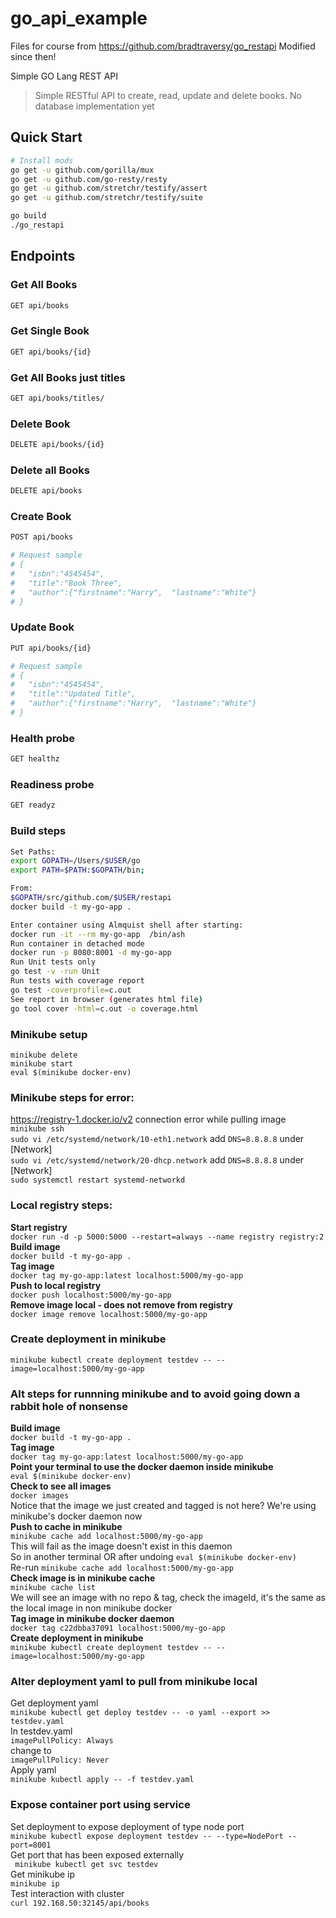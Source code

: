 # go_api_example

Files for course from https://github.com/bradtraversy/go_restapi
Modified since then!

 Simple GO Lang REST API

> Simple RESTful API to create, read, update and delete books. No database implementation yet

## Quick Start


``` bash
# Install mods
go get -u github.com/gorilla/mux
go get -u github.com/go-resty/resty
go get -u github.com/stretchr/testify/assert
go get -u github.com/stretchr/testify/suite
```

``` bash
go build
./go_restapi
```

## Endpoints

### Get All Books
``` bash
GET api/books
```
### Get Single Book
``` bash
GET api/books/{id}
```

### Get All Books just titles    
``` bash 
GET api/books/titles/
```
### Delete Book
``` bash
DELETE api/books/{id}
```

### Delete all Books
``` bash
DELETE api/books
```

### Create Book
``` bash
POST api/books

# Request sample
# {
#   "isbn":"4545454",
#   "title":"Book Three",
#   "author":{"firstname":"Harry",  "lastname":"White"}
# }
```

### Update Book
``` bash
PUT api/books/{id}

# Request sample
# {
#   "isbn":"4545454",
#   "title":"Updated Title",
#   "author":{"firstname":"Harry",  "lastname":"White"}
# }

```
### Health probe
``` bash
GET healthz
```

### Readiness probe
``` bash
GET readyz
```


### Build steps
``` bash
Set Paths:
export GOPATH=/Users/$USER/go
export PATH=$PATH:$GOPATH/bin;

From:
$GOPATH/src/github.com/$USER/restapi
docker build -t my-go-app .

Enter container using Almquist shell after starting:
docker run -it --rm my-go-app  /bin/ash
Run container in detached mode
docker run -p 8080:8001 -d my-go-app
Run Unit tests only
go test -v -run Unit
Run tests with coverage report
go test -coverprofile=c.out
See report in browser (generates html file)
go tool cover -html=c.out -o coverage.html

```
### Minikube setup
```
minikube delete
minikube start
eval $(minikube docker-env)
```
### Minikube steps for error:   
https://registry-1.docker.io/v2 connection error while pulling image   
`minikube ssh`   
`sudo vi /etc/systemd/network/10-eth1.network` add `DNS=8.8.8.8` under [Network]   
`sudo vi /etc/systemd/network/20-dhcp.network` add `DNS=8.8.8.8` under [Network]   
`sudo systemctl restart systemd-networkd`    
### Local registry steps:   
**Start registry**   
`docker run -d -p 5000:5000 --restart=always --name registry registry:2`   
**Build image**   
`docker build -t my-go-app .`   
**Tag image**   
`docker tag my-go-app:latest localhost:5000/my-go-app`   
**Push to local registry**   
`docker push localhost:5000/my-go-app`   
**Remove image local - does not remove from registry**   
`docker image remove localhost:5000/my-go-app`   
### Create deployment in minikube
`minikube kubectl create deployment testdev -- --image=localhost:5000/my-go-app`   

### Alt steps for runnning minikube and to avoid going down a rabbit hole of nonsense   
**Build image**   
`docker build -t my-go-app .`   
**Tag image**   
`docker tag my-go-app:latest localhost:5000/my-go-app`   
**Point your terminal to use the docker daemon inside minikube**   
`eval $(minikube docker-env)`   
**Check to see all images**      
`docker images`   
Notice that the image we just created and tagged is not here? We're using minikube's docker daemon now   
**Push to cache in minikube**   
`minikube cache add localhost:5000/my-go-app`   
This will fail as the image doesn't exist in this daemon   
So in another terminal OR after undoing `eval $(minikube docker-env)`   
Re-run `minikube cache add localhost:5000/my-go-app`   
**Check image is in minikube cache**   
`minikube cache list`   
We will see an image with no repo & tag, check the imageId, it's the same as the local image in non minikube docker   
**Tag image in minikube docker daemon**   
`docker tag c22dbba37091 localhost:5000/my-go-app`   
**Create deployment in minikube**   
`minikube kubectl create deployment testdev -- --image=localhost:5000/my-go-app`  
### Alter deployment yaml to pull from minikube local   
Get deployment yaml   
`minikube kubectl get deploy testdev -- -o yaml --export >> testdev.yaml`   
In testdev.yaml   
`imagePullPolicy: Always`   
change to   
`imagePullPolicy: Never`   
Apply yaml   
`minikube kubectl apply -- -f testdev.yaml`   
### Expose container port using service   
Set deployment to expose deployment of type node port   
`minikube kubectl expose deployment testdev -- --type=NodePort --port=8001`   
Get port that has been exposed externally   
` minikube kubectl get svc testdev`   
Get minikube ip   
`minikube ip`   
Test interaction with cluster   
`curl 192.168.50:32145/api/books`     
